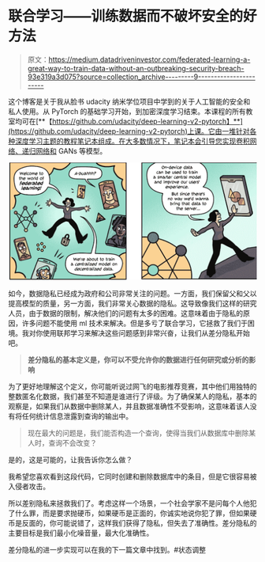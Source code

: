 # 联合学习——训练数据而不破坏安全的好方法

> 原文：<https://medium.datadriveninvestor.com/federated-learning-a-great-way-to-train-data-without-an-outbreaking-security-breach-93e319a3d075?source=collection_archive---------9----------------------->

这个博客是关于我从脸书 udacity 纳米学位项目中学到的关于人工智能的安全和私人使用。从 PyTorch 的基础学习开始，到加密深度学习结束。本课程的所有教室均可在[**【https://github.com/udacity/deep-learning-v2-pytorch】**](https://github.com/udacity/deep-learning-v2-pytorch)上课。它由一堆针对各种深度学习主题的教程笔记本组成。在大多数情况下，笔记本会引导您实现卷积网络、递归网络和 GANs 等模型。

![](img/085345455e6edcb4dab5c57b0e584889.png)

如今，数据隐私已经成为政府和公司非常关注的问题。一方面，我们保留父和父以提高模型的质量，另一方面，我们非常关心数据的隐私。这导致像我们这样的研究人员，由于数据的限制，解决他们的问题有太多的困难。这意味着由于隐私的原因，许多问题不能使用 ml 技术来解决。但是多亏了联合学习，它拯救了我们于困境。我对你使用联邦学习来解决这些问题感到非常兴奋，让我们从差分隐私开始吧。

> **差分隐私的基本定义是，你可以不受允许你的数据进行任何研究或分析的影响**

为了更好地理解这个定义，你可能听说过网飞的电影推荐竞赛，其中他们用独特的整数匿名化数据，我们甚至不知道是谁进行了评级。为了确保某人的隐私，基本的观察是，如果我们从数据中删除某人，并且数据准确性不受影响，这意味着该人没有将任何统计信息泄露到查询的输出中。

> 现在最大的问题是，我们能否构造一个查询，使得当我们从数据库中删除某人时，查询不会改变？

是的，这是可能的，让我告诉你怎么做？

我希望您喜欢看到这段代码，它同时创建和删除数据库中的条目，但是它很容易被入侵者攻击。

所以差别隐私来拯救我们了。考虑这样一个场景，一个社会学家不是问每个人他犯了什么罪，而是要求抛硬币，如果硬币是正面的，你诚实地说你犯了罪，但如果硬币是反面的，你可能说错了，这样我们获得了隐私，但失去了准确性。差分隐私的主要目标是我们最小化噪音量，最大化准确性。

差分隐私的进一步实现可以在我的下一篇文章中找到。#状态调整